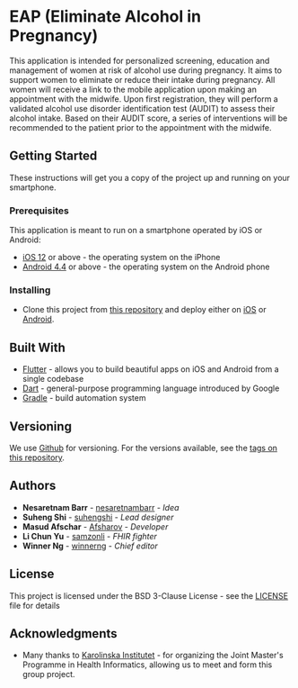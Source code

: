 # EAP (Eliminate Alcohol in Pregnancy)

This application is intended for personalized screening, education and management of women at risk of alcohol use during pregnancy. It aims to support women to eliminate or reduce their intake during pregnancy. All women will receive a link to the mobile application upon making an appointment with the midwife. Upon first registration, they will perform a validated alcohol use disorder identification test (AUDIT) to assess their alcohol intake. Based on their AUDIT score, a series of interventions will be recommended to the patient prior to the appointment with the midwife.

## Getting Started

These instructions will get you a copy of the project up and running on your smartphone. 

### Prerequisites

This application is meant to run on a smartphone operated by iOS or Android:

* [iOS 12](https://www.apple.com/lae/ios/ios-12/) or above - the operating system on the iPhone
* [Android 4.4](https://www.android.com/) or above - the operating system on the Android phone

### Installing

* Clone this project from [this repository](https://github.com/Afsharov/EAP) and deploy either on [iOS](https://www.apple.com/lae/ios/ios-12/) or [Android](https://www.android.com/).

## Built With

* [Flutter](https://flutter.dev/) - allows you to build beautiful apps on iOS and Android from a single codebase
* [Dart](https://www.dartlang.org/) - general-purpose programming language introduced by Google
* [Gradle](https://gradle.org/) - build automation system

## Versioning

We use [Github](https://github.com/) for versioning. For the versions available, see the [tags on this repository](https://github.com/Afsharov/EAP).

## Authors

* **Nesaretnam Barr** - [nesaretnambarr](https://github.com/nesaretnambarr) - *Idea*
* **Suheng Shi** - [suhengshi](https://github.com/suhengshi) - *Lead designer*
* **Masud Afschar** - [Afsharov](https://iteragit.iteratec.de/mafschar) - *Developer*
* **Li Chun Yu** - [samzonli](https://github.com/samzonli) - *FHIR fighter*
* **Winner Ng** - [winnerng](https://github.com/winnerng) - *Chief editor*

## License

This project is licensed under the BSD 3-Clause License - see the [LICENSE](LICENSE) file for details

## Acknowledgments

* Many thanks to [Karolinska Institutet](https://www.ki.se) - for organizing the Joint Master's Programme in Health Informatics, allowing us to meet and form this group project.

